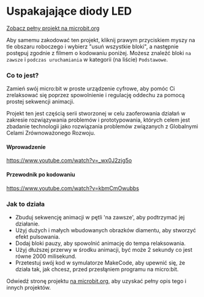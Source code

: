 # Uspakajające diody LED

[Zobacz pełny projekt na microbit\.org](https://microbit.org/pl/projects/make-it-code-it/calming-leds)

Aby samemu zakodować ten projekt, kliknij prawym przyciskiem myszy na tle obszaru roboczego i wybierz "usuń wszystkie bloki", a następnie postępuj zgodnie z filmem o kodowaniu poniżej. Możesz znaleźć bloki `na zawsze` i `podczas uruchamiania` w kategorii (na liście) `Podstawowe`.

### Co to jest?

Zamień swój micro:bit w proste urządzenie cyfrowe, aby pomóc Ci zrelaksować się poprzez spowolnienie i regulację oddechu za pomocą prostej sekwencji animacji.

Projekt ten jest częścią serii stworzonej w celu zaoferowania działań w zakresie rozwiązywania problemów i prototypowania, których celem jest zbadanie technologii jako rozwiązania problemów związanych z Globalnymi Celami Zrównoważonego Rozwoju.

#### Wprowadzenie

https://www.youtube.com/watch?v=_wx0J2zjg5o

#### Przewodnik po kodowaniu

https://www.youtube.com/watch?v=kbmCmOwubbs

### Jak to działa

* Zbuduj sekwencję animacji w pętli 'na zawsze', aby podtrzymać jej działanie.
* Użyj dużych i małych wbudowanych obrazków diamentu, aby stworzyć efekt pulsowania.
* Dodaj bloki pauzy, aby spowolnić animację do tempa relaksowania.
* Użyj dłuższej przerwy w środku animacji, być może 2 sekundy co jest równe 2000 milisekund.
* Przetestuj swój kod w symulatorze MakeCode, aby upewnić się, że działa tak, jak chcesz, przed przesłąniem programu na micro:bit. 

Odwiedź stronę projektu [na microbit\.org](https://microbit.org/pl/projects/make-it-code-it/), aby uzyskać pełny opis tego i innych projektów.
